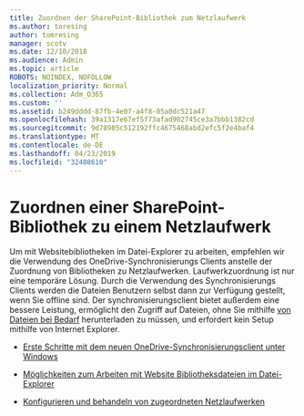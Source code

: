```yaml
---
title: Zuordnen der SharePoint-Bibliothek zum Netzlaufwerk
ms.author: toresing
author: tomresing
manager: scotv
ms.date: 12/10/2018
ms.audience: Admin
ms.topic: article
ROBOTS: NOINDEX, NOFOLLOW
localization_priority: Normal
ms.collection: Adm_O365
ms.custom: ''
ms.assetid: b249dddd-87fb-4e07-a4f8-05a0dc521a47
ms.openlocfilehash: 39a1317e67ef5f73afad902745ce3a7bbb1382cd
ms.sourcegitcommit: 9d78905c512192ffc4675468abd2efc5f2e4baf4
ms.translationtype: MT
ms.contentlocale: de-DE
ms.lasthandoff: 04/23/2019
ms.locfileid: "32408610"
---
```

# <a name="map-a-sharepoint-library-to-a-network-drive"></a>Zuordnen einer SharePoint-Bibliothek zu einem Netzlaufwerk

Um mit Websitebibliotheken im Datei-Explorer zu arbeiten, empfehlen wir die Verwendung des OneDrive-Synchronisierungs Clients anstelle der Zuordnung von Bibliotheken zu Netzlaufwerken. Laufwerkzuordnung ist nur eine temporäre Lösung. Durch die Verwendung des Synchronisierungs Clients werden die Dateien Benutzern selbst dann zur Verfügung gestellt, wenn Sie offline sind. Der synchronisierungsclient bietet außerdem eine bessere Leistung, ermöglicht den Zugriff auf Dateien, ohne Sie mithilfe [von Dateien bei Bedarf](https://support.office.com/article/Learn-about-OneDrive-Files-On-Demand-0E6860D3-D9F3-4971-B321-7092438FB38E) herunterladen zu müssen, und erfordert kein Setup mithilfe von Internet Explorer. 
  
- [Erste Schritte mit dem neuen OneDrive-Synchronisierungsclient unter Windows](https://go.microsoft.com/fwlink/?linkid=866427)
    
- [Möglichkeiten zum Arbeiten mit Website Bibliotheksdateien im Datei-Explorer](https://go.microsoft.com/fwlink/?linkid=866291)
    
- [Konfigurieren und behandeln von zugeordneten Netzlaufwerken](https://support.microsoft.com/kb/2616712)
    

